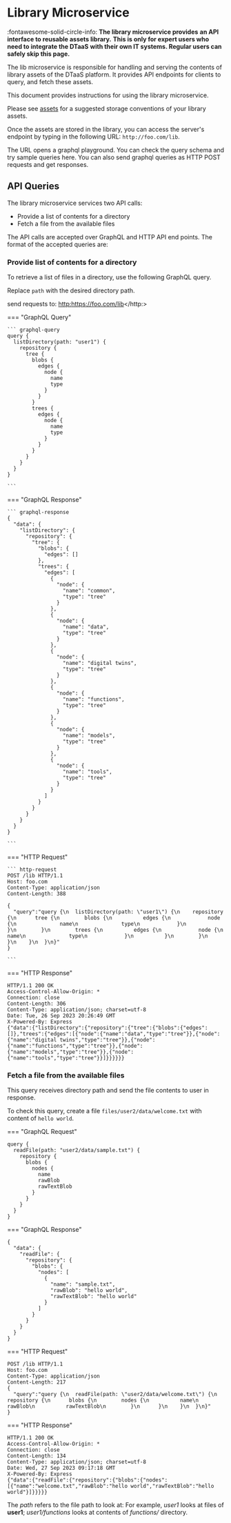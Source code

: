 # Library Microservice

:fontawesome-solid-circle-info: **The library microservice provides**
**an API interface to reusable assets library.**
**This is only for expert users who need to integrate the DTaaS**
**with their own IT systems. Regular users can safely skip this page.**

The lib microservice is responsible for handling and serving
the contents of library assets of the DTaaS platform.
It provides API endpoints for clients to query, and fetch these assets.

This document provides instructions for using the library microservice.

Please see [assets](assets.md) for a suggested storage
conventions of your library assets.

Once the assets are stored in the library,
you can access the server's endpoint by typing
in the following URL: `http://foo.com/lib`.

The URL opens a graphql playground.
You can check the query schema and try sample queries here.
You can also send graphql queries as HTTP POST requests and get responses.

## API Queries

The library microservice services two API calls:

* Provide a list of contents for a directory
* Fetch a file from the available files

The API calls are accepted over GraphQL and HTTP API end points.
The format of the accepted queries are:

### Provide list of contents for a directory

To retrieve a list of files in a directory, use the following GraphQL query.

Replace `path` with the desired directory path.

send requests to: <http:>https://foo.com/lib</http:>

=== "GraphQL Query"

    ``` graphql-query
    query {
      listDirectory(path: "user1") {
        repository {
          tree {
            blobs {
              edges {
                node {
                  name
                  type
                }
              }
            }
            trees {
              edges {
                node {
                  name
                  type
                }
              }
            }
          }
        }
      }
    }

    ```

=== "GraphQL Response"

    ``` graphql-response
    {
      "data": {
        "listDirectory": {
          "repository": {
            "tree": {
              "blobs": {
                "edges": []
              },
              "trees": {
                "edges": [
                  {
                    "node": {
                      "name": "common",
                      "type": "tree"
                    }
                  },
                  {
                    "node": {
                      "name": "data",
                      "type": "tree"
                    }
                  },
                  {
                    "node": {
                      "name": "digital twins",
                      "type": "tree"
                    }
                  },
                  {
                    "node": {
                      "name": "functions",
                      "type": "tree"
                    }
                  },
                  {
                    "node": {
                      "name": "models",
                      "type": "tree"
                    }
                  },
                  {
                    "node": {
                      "name": "tools",
                      "type": "tree"
                    }
                  }
                ]
              }
            }
          }
        }
      }
    }

    ```

=== "HTTP Request"

    ``` http-request
    POST /lib HTTP/1.1
    Host: foo.com
    Content-Type: application/json
    Content-Length: 388

    {
      "query":"query {\n  listDirectory(path: \"user1\") {\n    repository {\n      tree {\n        blobs {\n          edges {\n            node {\n              name\n              type\n            }\n          }\n        }\n        trees {\n          edges {\n            node {\n              name\n              type\n            }\n          }\n        }\n      }\n    }\n  }\n}"
    }

    ```

=== "HTTP Response"
``` http-response
HTTP/1.1 200 OK
Access-Control-Allow-Origin: *
Connection: close
Content-Length: 306
Content-Type: application/json; charset=utf-8
Date: Tue, 26 Sep 2023 20:26:49 GMT
X-Powered-By: Express
{"data":{"listDirectory":{"repository":{"tree":{"blobs":{"edges":[]},"trees":{"edges":[{"node":{"name":"data","type":"tree"}},{"node":{"name":"digital twins","type":"tree"}},{"node":{"name":"functions","type":"tree"}},{"node":{"name":"models","type":"tree"}},{"node":{"name":"tools","type":"tree"}}]}}}}}}
```

### Fetch a file from the available files

This query receives directory path and send the file contents to user in response.

To check this query, create a file `files/user2/data/welcome.txt`
with content of `hello world`.

=== "GraphQL Request"

```graphql-request
query {
  readFile(path: "user2/data/sample.txt") {
    repository {
      blobs {
        nodes {
          name
          rawBlob
          rawTextBlob
        }
      }
    }
  }
}
```

=== "GraphQL Response"

```graphql-response
{
  "data": {
    "readFile": {
      "repository": {
        "blobs": {
          "nodes": [
            {
              "name": "sample.txt",
              "rawBlob": "hello world",
              "rawTextBlob": "hello world"
            }
          ]
        }
      }
    }
  }
}
```

=== "HTTP Request"

```http-request
POST /lib HTTP/1.1
Host: foo.com
Content-Type: application/json
Content-Length: 217
{
  "query":"query {\n  readFile(path: \"user2/data/welcome.txt\") {\n    repository {\n      blobs {\n        nodes {\n          name\n          rawBlob\n          rawTextBlob\n        }\n      }\n    }\n  }\n}"
}
```

=== "HTTP Response"

```http-response
HTTP/1.1 200 OK
Access-Control-Allow-Origin: *
Connection: close
Content-Length: 134
Content-Type: application/json; charset=utf-8
Date: Wed, 27 Sep 2023 09:17:18 GMT
X-Powered-By: Express
{"data":{"readFile":{"repository":{"blobs":{"nodes":[{"name":"welcome.txt","rawBlob":"hello world","rawTextBlob":"hello world"}]}}}}}
```

The _path_ refers to the file path to look at:
For example, _user1_ looks at files of
**user1**; _user1/functions_ looks at contents of _functions/_ directory.
